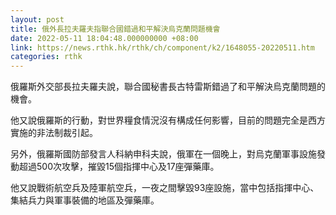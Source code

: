 ```yaml
---
layout: post
title: 俄外長拉夫羅夫指聯合國錯過和平解決烏克蘭問題機會
date: 2022-05-11 18:04:48.000000000 +08:00
link: https://news.rthk.hk/rthk/ch/component/k2/1648055-20220511.htm
categories: rthk
---
```


俄羅斯外交部長拉夫羅夫說，聯合國秘書長古特雷斯錯過了和平解決烏克蘭問題的機會。

他又說俄羅斯的行動，對世界糧食情況沒有構成任何影響，目前的問題完全是西方實施的非法制裁引起。

另外，俄羅斯國防部發言人科納申科夫說，俄軍在一個晚上，對烏克蘭軍事設施發動超過500次攻擊，摧毀15個指揮中心及17座彈藥庫。

他又說戰術航空兵及陸軍航空兵，一夜之間擊毀93座設施，當中包括指揮中心、集結兵力與軍事裝備的地區及彈藥庫。
